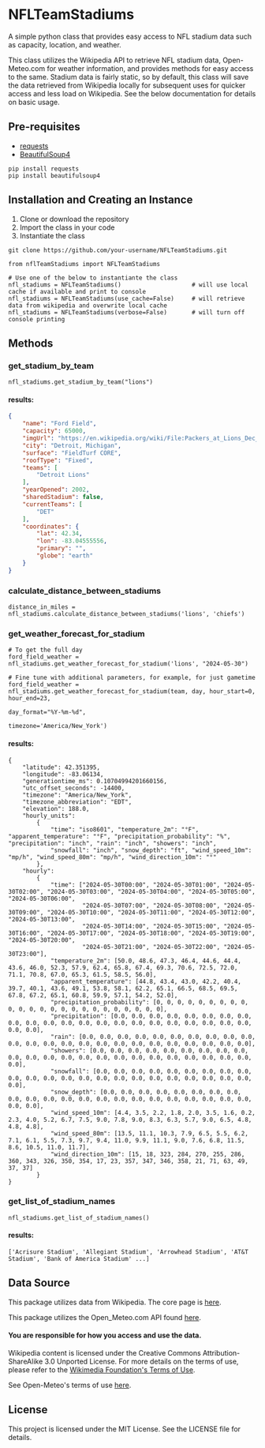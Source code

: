 # NFLTeamStadiums
A simple python class that provides easy access to NFL stadium data such as capacity, location, and weather.

This class utilizes the Wikipedia API to retrieve NFL stadium data, Open-Meteo.com for weather information, 
and provides methods for easy access to the same. Stadium data is fairly static, so by default, this class will save 
the data retrieved from Wikipedia locally for subsequent uses for quicker access and less load on Wikipedia. 
See the below documentation for details on basic usage.

## Pre-requisites
- [requests](https://pypi.org/project/requests/)
- [BeautifulSoup4](https://pypi.org/project/beautifulsoup4/)

```
pip install requests
pip install beautifulsoup4
```

## Installation and Creating an Instance
1. Clone or download the repository 
2. Import the class in your code
3. Instantiate the class

```
git clone https://github.com/your-username/NFLTeamStadiums.git
```

```
from nflTeamStadiums import NFLTeamStadiums

# Use one of the below to instantiante the class
nfl_stadiums = NFLTeamStadiums()                    # will use local cache if available and print to console
nfl_stadiums = NFLTeamStadiums(use_cache=False)     # will retrieve data from wikipedia and overwrite local cache
nfl_stadiums = NFLTeamStadiums(verbose=False)       # will turn off console printing
```

## Methods

### get_stadium_by_team
```
nfl_stadiums.get_stadium_by_team("lions")
```

#### results:
```json
{
    "name": "Ford Field",
    "capacity": 65000,
    "imgUrl": "https://en.wikipedia.org/wiki/File:Packers_at_Lions_Dec_2020_(50715608723).jpg",
    "city": "Detroit, Michigan",
    "surface": "FieldTurf CORE",
    "roofType": "Fixed",
    "teams": [
        "Detroit Lions"
    ],
    "yearOpened": 2002,
    "sharedStadium": false,
    "currentTeams": [
        "DET"
    ],
    "coordinates": {
        "lat": 42.34,
        "lon": -83.04555556,
        "primary": "",
        "globe": "earth"
    }
}
```

### calculate_distance_between_stadiums
```
distance_in_miles = nfl_stadiums.calculate_distance_between_stadiums('lions', 'chiefs')
```

### get_weather_forecast_for_stadium
```
# To get the full day
ford_field_weather = nfl_stadiums.get_weather_forecast_for_stadium('lions', "2024-05-30")

# Fine tune with additional parameters, for example, for just gametime
ford_field_weather = nfl_stadiums.get_weather_forecast_for_stadium(team, day, hour_start=0, hour_end=23, 
                                                                   day_format="%Y-%m-%d",
                                                                   timezone='America/New_York')
```

#### results:
```
{
    "latitude": 42.351395, 
    "longitude": -83.06134, 
    "generationtime_ms": 0.10704994201660156, 
    "utc_offset_seconds": -14400, 
    "timezone": "America/New_York", 
    "timezone_abbreviation": "EDT", 
    "elevation": 188.0, 
    "hourly_units": 
        {
            "time": "iso8601", "temperature_2m": "°F", "apparent_temperature": "°F", "precipitation_probability": "%", "precipitation": "inch", "rain": "inch", "showers": "inch", 
            "snowfall": "inch", "snow_depth": "ft", "wind_speed_10m": "mp/h", "wind_speed_80m": "mp/h", "wind_direction_10m": "°"
        }, 
    "hourly": 
        {
            "time": ["2024-05-30T00:00", "2024-05-30T01:00", "2024-05-30T02:00", "2024-05-30T03:00", "2024-05-30T04:00", "2024-05-30T05:00", "2024-05-30T06:00", 
                     "2024-05-30T07:00", "2024-05-30T08:00", "2024-05-30T09:00", "2024-05-30T10:00", "2024-05-30T11:00", "2024-05-30T12:00", "2024-05-30T13:00", 
                     "2024-05-30T14:00", "2024-05-30T15:00", "2024-05-30T16:00", "2024-05-30T17:00", "2024-05-30T18:00", "2024-05-30T19:00", "2024-05-30T20:00", 
                     "2024-05-30T21:00", "2024-05-30T22:00", "2024-05-30T23:00"], 
            "temperature_2m": [50.0, 48.6, 47.3, 46.4, 44.6, 44.4, 43.6, 46.0, 52.3, 57.9, 62.4, 65.8, 67.4, 69.3, 70.6, 72.5, 72.0, 71.1, 70.8, 67.0, 65.3, 61.5, 58.5, 56.0], 
            "apparent_temperature": [44.8, 43.4, 43.0, 42.2, 40.4, 39.7, 40.1, 43.6, 49.1, 53.8, 58.1, 62.2, 65.1, 66.5, 68.5, 69.5, 67.8, 67.2, 65.1, 60.8, 59.9, 57.1, 54.2, 52.0], 
            "precipitation_probability": [0, 0, 0, 0, 0, 0, 0, 0, 0, 0, 0, 0, 0, 0, 0, 0, 0, 0, 0, 0, 0, 0, 0, 0], 
            "precipitation": [0.0, 0.0, 0.0, 0.0, 0.0, 0.0, 0.0, 0.0, 0.0, 0.0, 0.0, 0.0, 0.0, 0.0, 0.0, 0.0, 0.0, 0.0, 0.0, 0.0, 0.0, 0.0, 0.0, 0.0], 
            "rain": [0.0, 0.0, 0.0, 0.0, 0.0, 0.0, 0.0, 0.0, 0.0, 0.0, 0.0, 0.0, 0.0, 0.0, 0.0, 0.0, 0.0, 0.0, 0.0, 0.0, 0.0, 0.0, 0.0, 0.0], 
            "showers": [0.0, 0.0, 0.0, 0.0, 0.0, 0.0, 0.0, 0.0, 0.0, 0.0, 0.0, 0.0, 0.0, 0.0, 0.0, 0.0, 0.0, 0.0, 0.0, 0.0, 0.0, 0.0, 0.0, 0.0], 
            "snowfall": [0.0, 0.0, 0.0, 0.0, 0.0, 0.0, 0.0, 0.0, 0.0, 0.0, 0.0, 0.0, 0.0, 0.0, 0.0, 0.0, 0.0, 0.0, 0.0, 0.0, 0.0, 0.0, 0.0, 0.0], 
            "snow_depth": [0.0, 0.0, 0.0, 0.0, 0.0, 0.0, 0.0, 0.0, 0.0, 0.0, 0.0, 0.0, 0.0, 0.0, 0.0, 0.0, 0.0, 0.0, 0.0, 0.0, 0.0, 0.0, 0.0, 0.0], 
            "wind_speed_10m": [4.4, 3.5, 2.2, 1.8, 2.0, 3.5, 1.6, 0.2, 2.3, 4.0, 5.2, 6.7, 7.5, 9.0, 7.8, 9.0, 8.3, 6.3, 5.7, 9.0, 6.5, 4.8, 4.8, 4.8], 
            "wind_speed_80m": [13.5, 11.1, 10.3, 7.9, 6.5, 5.5, 6.2, 7.1, 6.1, 5.5, 7.3, 9.7, 9.4, 11.0, 9.9, 11.1, 9.0, 7.6, 6.8, 11.5, 8.6, 10.5, 11.0, 11.7], 
            "wind_direction_10m": [15, 18, 323, 284, 270, 255, 286, 360, 343, 326, 350, 354, 17, 23, 357, 347, 346, 358, 21, 71, 63, 49, 37, 37]
        }
}
```

### get_list_of_stadium_names
```
nfl_stadiums.get_list_of_stadium_names()
```

#### results:
```
['Acrisure Stadium', 'Allegiant Stadium', 'Arrowhead Stadium', 'AT&T Stadium', 'Bank of America Stadium' ...]
```

## Data Source
This package utilizes data from Wikipedia. The core page is 
[here](https://en.wikipedia.org/wiki/List_of_current_NFL_stadiums).

This package utilizes the Open_Meteo.com API found [here](https://open-meteo.com/).


#### You are responsible for how you access and use the data.<br>
Wikipedia content is licensed under the Creative Commons Attribution-ShareAlike 3.0 Unported License. 
For more details on the terms of use, please refer to the 
[Wikimedia Foundation's Terms of Use](https://foundation.wikimedia.org/wiki/Policy:Terms_of_Use).


See Open-Meteo's terms of use [here](https://open-meteo.com/en/terms).

## License
This project is licensed under the MIT License. See the LICENSE file for details.

